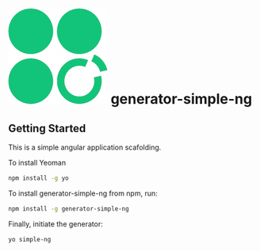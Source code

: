 # ![logo](logo.jpg) generator-simple-ng


## Getting Started

This is a simple angular application scafolding. 

To install Yeoman
```bash
npm install -g yo
```

To install generator-simple-ng from npm, run:

```bash
npm install -g generator-simple-ng
```

Finally, initiate the generator:

```bash
yo simple-ng
```


